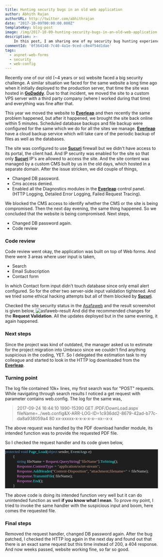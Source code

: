 ```yaml
---
title: Hunting security bugs in an old web application
author: Abhith Rajan
authorURL: http://twitter.com/abhithrajan
date: "2017-10-09T00:00:00.000Z"
templateKey: blog-post
image: /img/2017-10-09-hunting-security-bugs-in-an-old-web-application.jpg
description: >-
    In this post, I am sharing one of my security bug hunting experience in an older ASP.NET web form project.
commentId: '0f364148-7c40-4a1e-9ced-c8e4f54d1dae'
tags:
  - aspnet-web-forms
  - security
  - web-config
---
```


Recently one of our old (~4 years or so) website faced a big security challenge. A similar situation we faced for the same website a long time ago when it initially deployed to the production server, that time the site was hosted in **[GoDaddy][1]**. Due to that incident, we moved the site to a custom VPS server with a third party company (where I worked during that time) and everything was fine after that.

This year we moved the website to **[Everleap][2]** and then recently the same problem happened, but after it happened, we brought the site back online within 5 minutes. Scheduled database backups and file backup were configured for the same which we do for all the sites we manage. **[Everleap][2]** have a cloud backup service which will take care of the periodic backup of files as well as the databases.

The site was configured to use **[Sucuri][3]** firewall but we didn't have access to its portal, the client had. And IP security was enabled for the site so that only **[Sucuri][3]** IP's are allowed to access the site. And the site content was managed by a custom CMS built by us in the old days, which hosted in a separate domain. After the issue stricken, we did couple of things,

- Changed DB password.
- Cms access denied.
- Enabled all the Diagnostics modules in the **[Everleap][2]** control panel. (HTTP Logging, Detailed Error Logging, Failed Request Tracing).

We blocked the CMS access to identify whether the CMS or the site is being compromised. Then the next day evening, the same thing happened. So we concluded that the website is being compromised. Next steps,

- Changed DB password again.
- Code review

### Code review

Code review went okay, the application was built on top of Web forms. And there were 3 areas where user input is taken,

- Search
- Email Subscription
- Contact form

In which Contact form input didn't touch database since only email alert configured. So for the other two server-side input validation tightened. And we tried some ethical hacking attempts but all of them blocked by **[Sucuri][3]**.

Checked the site security status in the [Asafaweb](https://asafaweb.com/) and the result screenshot is given below,
![asfaweb-result][4]
And did the recommended changes for the **Request Validation**. All the updates deployed but in the same evening, it again happened.

### Next steps

Since the project was kind of outdated, the manager asked us to estimate for the project migration into Umbraco since we couldn't find anything suspicious in the coding, YET. So I delegated the estimation task to my colleague and started to look in the HTTP log downloaded from the **[Everleap][2]**.

### Turning point

The log file contained 10k+ lines, my first search was for "POST" requests. While navigating through search results I noticed a get request with parameter contains web.config. The log for the same was,

> 2017-09-24 16:44:10 1990-15390 GET /PDF/DownLoad.aspx
> fileName=../web.config&X-ARR-LOG-ID=1c936dd2-8679-42ad-b77c-da8a938059a4
> 80 xx-xxxxx-x-x-x-x-x--xx--x-x

The above request was handled by the PDF download handler module, its intended function was to provide the requested PDF file.

So I checked the request handler and its code given below,

<pre style="font-family:Fantasque Sans Mono;font-size:13;color:gainsboro;background:#1e1e1e;"><span style="color:#569cd6;">protected</span>&nbsp;<span style="color:#569cd6;">void</span>&nbsp;<span style="color:cyan;">Page_Load</span>(<span style="color:#569cd6;">object</span>&nbsp;sender,&nbsp;<span style="color:lightblue;">EventArgs</span>&nbsp;e)
&nbsp;&nbsp;&nbsp;&nbsp;&nbsp;&nbsp;&nbsp;&nbsp;{
&nbsp;&nbsp;&nbsp;&nbsp;&nbsp;&nbsp;&nbsp;&nbsp;&nbsp;&nbsp;&nbsp;&nbsp;<span style="color:#569cd6;">string</span>&nbsp;fileName&nbsp;<span style="color:#b4b4b4;">=</span>&nbsp;<span style="color:violet;">Request</span><span style="color:#b4b4b4;">.</span><span style="color:violet;">QueryString</span>[<span style="color:#d69d85;">&quot;fileName&quot;</span>]<span style="color:#b4b4b4;">.</span><span style="color:cyan;">ToString</span>();
&nbsp;&nbsp;&nbsp;&nbsp;&nbsp;&nbsp;&nbsp;&nbsp;&nbsp;&nbsp;&nbsp;&nbsp;<span style="color:violet;">Response</span><span style="color:#b4b4b4;">.</span><span style="color:violet;">ContentType</span>&nbsp;<span style="color:#b4b4b4;">=</span>&nbsp;<span style="color:#d69d85;">&quot;application/octet-stream&quot;</span>;
&nbsp;&nbsp;&nbsp;&nbsp;&nbsp;&nbsp;&nbsp;&nbsp;&nbsp;&nbsp;&nbsp;&nbsp;<span style="color:violet;">Response</span><span style="color:#b4b4b4;">.</span><span style="color:cyan;">AddHeader</span>(<span style="color:#d69d85;">&quot;Content-Disposition&quot;</span>,&nbsp;<span style="color:#d69d85;">&quot;attachment;filename=&quot;</span>&nbsp;<span style="color:#b4b4b4;">+</span>&nbsp;fileName);
&nbsp;&nbsp;&nbsp;&nbsp;&nbsp;&nbsp;&nbsp;&nbsp;&nbsp;&nbsp;&nbsp;&nbsp;<span style="color:violet;">Response</span><span style="color:#b4b4b4;">.</span><span style="color:cyan;">TransmitFile</span>(&nbsp;fileName);
&nbsp;&nbsp;&nbsp;&nbsp;&nbsp;&nbsp;&nbsp;&nbsp;&nbsp;&nbsp;&nbsp;&nbsp;<span style="color:violet;">Response</span><span style="color:#b4b4b4;">.</span><span style="color:cyan;">End</span>();
&nbsp;&nbsp;&nbsp;&nbsp;&nbsp;&nbsp;&nbsp;&nbsp;}</pre>

The above code is doing its intended function very well but it can do unintended function as well **if you know what I mean**. To prove my point, I tried to invoke the same handler with the suspicious input and boom, here comes the requested file.

### Final steps

Removed the request handler, changed DB password again. After the bug patched, I checked the HTTP log again in the next day and found out that there is an exact same request but this time instead of 200, a 404 response. And now weeks passed, website working fine, so far so good.

[1]: https://in.godaddy.com/
[2]: http://www.everleap.com/a/oybnbo
[3]: http://sucuri.net
[4]: /img/2017-10-09-hunting-security-bugs-in-an-old-web-application-asafaweb-result.png
